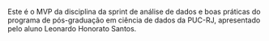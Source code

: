 Este é o MVP da disciplina da sprint de análise de dados e boas práticas do programa de pós-graduação em ciência de dados da PUC-RJ, apresentado pelo aluno Leonardo Honorato Santos.
